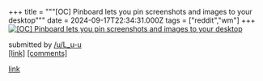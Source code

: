 +++
title = """[OC] Pinboard lets you pin screenshots and images to your desktop"""
date = 2024-09-17T22:34:31.000Z
tags = ["reddit","wm"]
+++
[![[OC] Pinboard lets you pin screenshots and images to your desktop](https://a.thumbs.redditmedia.com/pKLGWMwBs-xqIuclYjL3g6mNfXAhBwUJ6Wa13GdgRv0.jpg "[OC] Pinboard lets you pin screenshots and images to your desktop")](https://www.reddit.com/r/unixporn/comments/1fjd2nq/oc_pinboard_lets_you_pin_screenshots_and_images/)

submitted by [/u/L\_u-u](https://www.reddit.com/user/L_u-u)  
[\[link\]](https://www.reddit.com/gallery/1fjd2nq) [\[comments\]](https://www.reddit.com/r/unixporn/comments/1fjd2nq/oc_pinboard_lets_you_pin_screenshots_and_images/)

[link](https://www.reddit.com/r/unixporn/comments/1fjd2nq/oc_pinboard_lets_you_pin_screenshots_and_images/)
